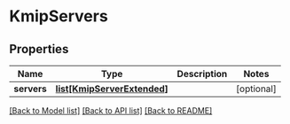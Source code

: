 # KmipServers

## Properties
Name | Type | Description | Notes
------------ | ------------- | ------------- | -------------
**servers** | [**list[KmipServerExtended]**](KmipServerExtended.md) |  | [optional] 

[[Back to Model list]](../README.md#documentation-for-models) [[Back to API list]](../README.md#documentation-for-api-endpoints) [[Back to README]](../README.md)


